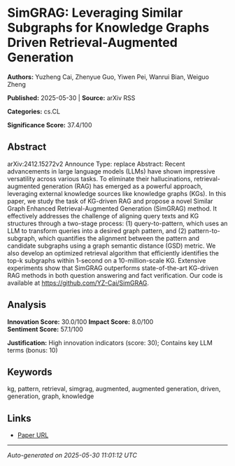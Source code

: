 # SimGRAG: Leveraging Similar Subgraphs for Knowledge Graphs Driven Retrieval-Augmented Generation

**Authors:** Yuzheng Cai, Zhenyue Guo, Yiwen Pei, Wanrui Bian, Weiguo Zheng

**Published:** 2025-05-30 | **Source:** arXiv RSS

**Categories:** cs.CL

**Significance Score:** 37.4/100

## Abstract

arXiv:2412.15272v2 Announce Type: replace 
Abstract: Recent advancements in large language models (LLMs) have shown impressive versatility across various tasks. To eliminate their hallucinations, retrieval-augmented generation (RAG) has emerged as a powerful approach, leveraging external knowledge sources like knowledge graphs (KGs). In this paper, we study the task of KG-driven RAG and propose a novel Similar Graph Enhanced Retrieval-Augmented Generation (SimGRAG) method. It effectively addresses the challenge of aligning query texts and KG structures through a two-stage process: (1) query-to-pattern, which uses an LLM to transform queries into a desired graph pattern, and (2) pattern-to-subgraph, which quantifies the alignment between the pattern and candidate subgraphs using a graph semantic distance (GSD) metric. We also develop an optimized retrieval algorithm that efficiently identifies the top-k subgraphs within 1-second on a 10-million-scale KG. Extensive experiments show that SimGRAG outperforms state-of-the-art KG-driven RAG methods in both question answering and fact verification. Our code is available at https://github.com/YZ-Cai/SimGRAG.

## Analysis

**Innovation Score:** 30.0/100
**Impact Score:** 8.0/100  
**Sentiment Score:** 57.1/100

**Justification:** High innovation indicators (score: 30); Contains key LLM terms (bonus: 10)

## Keywords

kg, pattern, retrieval, simgrag, augmented, augmented generation, driven, generation, graph, knowledge

## Links

- [Paper URL](https://arxiv.org/abs/2412.15272)

---
*Auto-generated on 2025-05-30 11:01:12 UTC*

